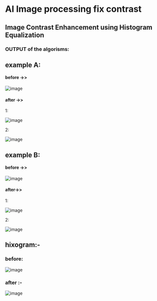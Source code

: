 # AI Image processing fix contrast
## Image Contrast Enhancement using Histogram Equalization





### OUTPUT of the algorisms:

## example A:

#### before ->>

![image](https://user-images.githubusercontent.com/58062859/158158731-a8cf377a-613d-4655-bcaa-1d28039fc6f2.png)


#### after ->>

1:

![image](https://user-images.githubusercontent.com/58062859/158158679-2719d791-e9b5-4e7a-bab2-d17f56727668.png)


2:


![image](https://user-images.githubusercontent.com/58062859/158159091-c2d3cd4e-c484-4755-9a92-89abdfb3974c.png)


## example B:

#### before ->> 

![image](https://user-images.githubusercontent.com/58062859/158159256-4bd9de61-9119-4645-ad6c-afab5a6ce0b2.png)


#### after->>

1:



![image](https://user-images.githubusercontent.com/58062859/158159586-48dd3cf6-e252-4775-b588-602d9eb09bad.png)


2:

![image](https://user-images.githubusercontent.com/58062859/158159819-d9d4da23-6a87-4bb9-b3cf-5779a109cd40.png)





## hixogram:-

### before:

![image](https://user-images.githubusercontent.com/58062859/158160979-08760ae0-6e5e-4d5b-9ea1-c47f699bcf9d.png)


### after :- 


![image](https://user-images.githubusercontent.com/58062859/158161125-70c58d74-5799-4c75-974b-7201e13d3939.png)

